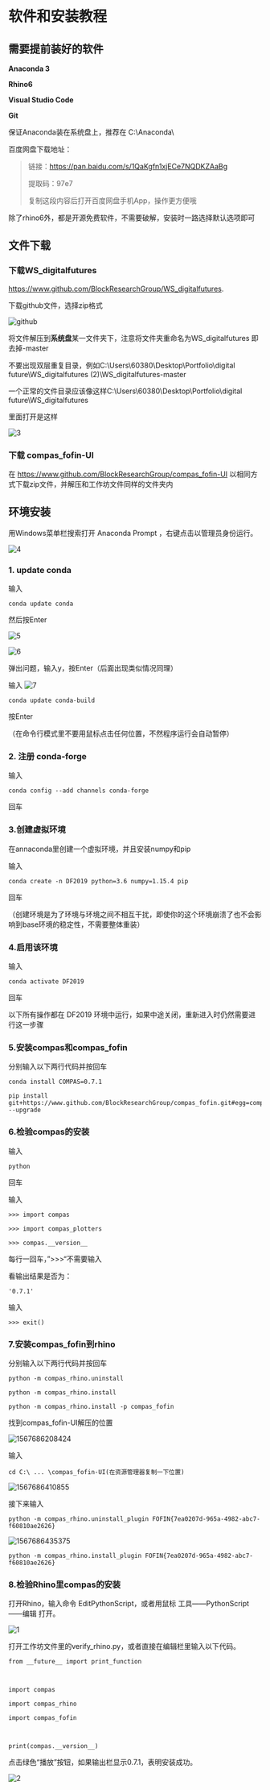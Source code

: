 # 软件和安装教程

## 需要提前装好的软件

 

**Anaconda 3**

**Rhino6**

**Visual Studio Code**

**Git**

 

保证Anaconda装在系统盘上，推荐在 C:\Anaconda\

 

百度网盘下载地址：

 

> 链接：https://pan.baidu.com/s/1QaKgfn1xjECe7NQDKZAaBg 
>
> 提取码：97e7 
>
> 复制这段内容后打开百度网盘手机App，操作更方便哦
>

 

除了rhino6外，都是开源免费软件，不需要破解，安装时一路选择默认选项即可

 

 

## 文件下载

 

### 下载WS_digitalfutures

 

https://www.github.com/BlockResearchGroup/WS_digitalfutures. 

 

下载github文件，选择zip格式

 

![github](Instructions.assets/github.png)

 

将文件解压到**系统盘**某一文件夹下，注意将文件夹重命名为WS_digitalfutures 即去掉-master

不要出现双层重复目录，例如C:\Users\60380\Desktop\Portfolio\digital future\WS_digitalfutures (2)\WS_digitalfutures-master

 

一个正常的文件目录应该像这样C:\Users\60380\Desktop\Portfolio\digital future\WS_digitalfutures

里面打开是这样

![3](Instructions.assets/3.png)

 

 

### 下载 compas_fofin-UI

 

在 https://www.github.com/BlockResearchGroup/compas_fofin-UI 以相同方式下载zip文件，并解压和工作坊文件同样的文件夹内

 

 

## 环境安装

 

用Windows菜单栏搜索打开 Anaconda Prompt ，右键点击以管理员身份运行。

![4](Instructions.assets/4.png)

 

### 1.  update conda

 

输入 

```
conda update conda
```

然后按Enter

![5](Instructions.assets/5.png)

 

![6](Instructions.assets/6.png)

弹出问题，输入y，按Enter（后面出现类似情况同理）

 

输入 ![7](Instructions.assets/7.png)

```
conda update conda-build
```

按Enter



（在命令行模式里不要用鼠标点击任何位置，不然程序运行会自动暂停）


### 2. 注册 conda-forge

 

输入 

```
conda config --add channels conda-forge
```

回车

 

### 3.创建虚拟环境

在annaconda里创建一个虚拟环境，并且安装numpy和pip

输入

```
conda create -n DF2019 python=3.6 numpy=1.15.4 pip
```

回车

（创建环境是为了环境与环境之间不相互干扰，即使你的这个环境崩溃了也不会影响到base环境的稳定性，不需要整体重装）

 

### 4.启用该环境

 

输入

```
conda activate DF2019
```

回车

 

以下所有操作都在 DF2019 环境中运行，如果中途关闭，重新进入时仍然需要进行这一步骤

 

### 5.安装compas和compas_fofin

分别输入以下两行代码并按回车

 

```
conda install COMPAS=0.7.1
```

 

```
pip install git+https://www.github.com/BlockResearchGroup/compas_fofin.git#egg=compas_fofin --upgrade
```

 

### 6.检验compas的安装

输入

```
python
```

回车

 

输入

```
>>> import compas
```



```
>>> import compas_plotters
```



```
>>> compas.__version__
```

每行一回车，”>>>“不需要输入

 

看输出结果是否为：

```
'0.7.1'
```

 

输入

```
>>> exit()
```

 

### 7.安装compas_fofin到rhino

分别输入以下两行代码并按回车

 

```
python -m compas_rhino.uninstall
```

 

```
python -m compas_rhino.install
```

 

```
python -m compas_rhino.install -p compas_fofin
```

 找到compas_fofin-UI解压的位置

![1567686208424](Instructions.assets/1567686208424.png)

输入 

```
cd C:\ ... \compas_fofin-UI(在资源管理器复制一下位置)
```

![1567686410855](Instructions.assets/1567686410855.png)



接下来输入

```
python -m compas_rhino.uninstall_plugin FOFIN{7ea0207d-965a-4982-abc7-f60810ae2626}
```

 ![1567686435375](Instructions.assets/1567686435375.png)



```
python -m compas_rhino.install_plugin FOFIN{7ea0207d-965a-4982-abc7-f60810ae2626}
```

 

### 8.检验Rhino里compas的安装

 

 

打开Rhino，输入命令 EditPythonScript，或者用鼠标 工具——PythonScript——编辑 打开。

![1](Instructions.assets/1.png)

打开工作坊文件里的verify_rhino.py，或者直接在编辑栏里输入以下代码。

 

```
from __future__ import print_function



import compas

import compas_rhino

import compas_fofin



print(compas.__version__)
```

 

点击绿色“播放”按钮，如果输出栏显示0.7.1，表明安装成功。

![2](Instructions.assets/2.png)

 

 

 

 